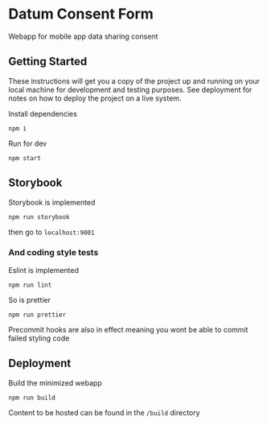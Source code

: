# Datum Consent Form

Webapp for mobile app data sharing consent

## Getting Started

These instructions will get you a copy of the project up and running on your local machine for development and testing purposes. See deployment for notes on how to deploy the project on a live system.

Install dependencies
```
npm i
```

Run for dev
```
npm start
```


## Storybook

Storybook is implemented
```
npm run storybook
```
then go to `localhost:9001`


### And coding style tests

Eslint is implemented
```
npm run lint
```

So is prettier
```
npm run prettier
```

Precommit hooks are also in effect meaning you wont be able to commit failed styling code

## Deployment

Build the minimized webapp
```
npm run build
```
Content to be hosted can be found in the `/build` directory
